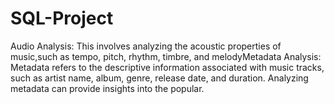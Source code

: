# SQL-Project
Audio Analysis: This involves analyzing the acoustic properties of music,such as tempo, pitch, rhythm, timbre, and melodyMetadata Analysis: Metadata refers to the descriptive information associated with music tracks, such as artist name, album, genre, release date, and duration. Analyzing metadata can provide insights into the popular.
